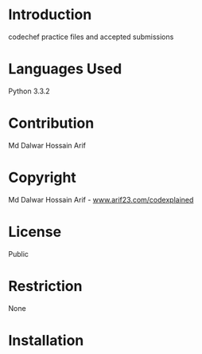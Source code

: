 Introduction
============
codechef practice files and accepted submissions

Languages Used
==============
Python 3.3.2

Contribution
============
Md Dalwar Hossain Arif

Copyright
=========
Md Dalwar Hossain Arif - www.arif23.com/codexplained

License
=======
Public

Restriction
===========
None

Installation
============

